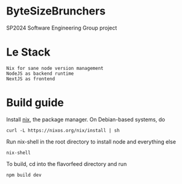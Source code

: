 # ByteSizeBrunchers
SP2024 Software Engineering Group project

# Le Stack

```
Nix for sane node version management
NodeJS as backend runtime
NextJS as frontend
```


# Build guide

Install [nix](https://nixos.org/download#nix-install-linux), the package manager. On Debian-based systems, do
```
curl -L https://nixos.org/nix/install | sh
```

Run nix-shell in the root directory to install node and everything else
```
nix-shell
```

To build, cd into the flavorfeed directory and run
```
npm build dev
```

